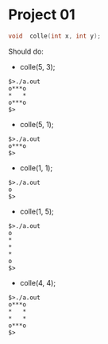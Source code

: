 # Project 01
```C
void  colle(int x, int y);
```
Should do:

- colle(5, 3);

```
$>./a.out
o***o
*   *
o***o
$>
```

- colle(5, 1);

```
$>./a.out
o***o
$>
```

- colle(1, 1);

```
$>./a.out
o
$>
```

- colle(1, 5);

```
$>./a.out
o
*
*
*
o
$>
```

- colle(4, 4);

```
$>./a.out
o***o
*   *
*   *
o***o
$>
```
